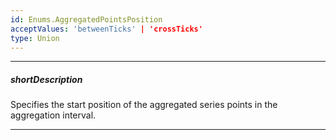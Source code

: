 ```yaml
---
id: Enums.AggregatedPointsPosition
acceptValues: 'betweenTicks' | 'crossTicks'
type: Union
---
```

---
##### shortDescription
Specifies the start position of the aggregated series points in the aggregation interval.

---
<!--
dxChartOptions.commonAxisSettings.aggregatedPointsPosition(/api-reference/10 UI Components/dxChart/1 Configuration/commonAxisSettings/aggregatedPointsPosition.md)(viz/chart.d.ts)
-->